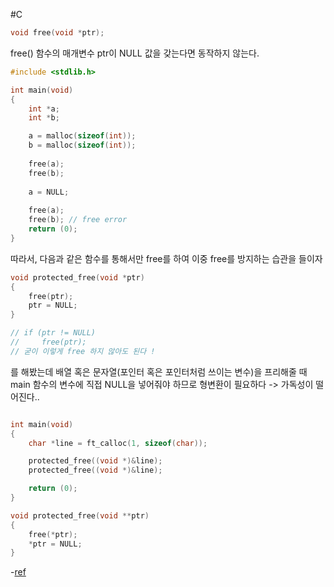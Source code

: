 
#C

```c
void free(void *ptr);
```

free() 함수의 매개변수 ptr이 NULL 값을 갖는다면 동작하지 않는다.

```c
#include <stdlib.h>

int main(void)
{
	int *a;
	int *b;

	a = malloc(sizeof(int));
	b = malloc(sizeof(int));
	
	free(a);
	free(b);
	
	a = NULL;
	
	free(a);
	free(b); // free error
	return (0);
}
```

따라서, 다음과 같은 함수를 통해서만 free를 하여 이중 free를 방지하는 습관을 들이자

```c
void protected_free(void *ptr)
{
	free(ptr);
	ptr = NULL;
}

// if (ptr != NULL)
//     free(ptr);
// 굳이 이렇게 free 하지 않아도 된다 !
```

를 해봤는데 배열 혹은 문자열(포인터 혹은 포인터처럼 쓰이는 변수)을 프리해줄 때 
main 함수의 변수에 직접 NULL을 넣어줘야 하므로 형변환이 필요하다 -> 가독성이 떨어진다..

```c

int main(void)
{
	char *line = ft_calloc(1, sizeof(char));

	protected_free((void *)&line);
	protected_free((void *)&line);

	return (0);
}

void protected_free(void **ptr)
{
	free(*ptr);
	*ptr = NULL;
}
```

-[ref](https://dojang.io/mod/forum/discuss.php?d=1002)